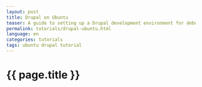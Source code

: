 ```yaml
---
layout: post
title: Drupal on Ubuntu
teaser: A guide to setting up a Drupal development environment for debugging and profiling with NetBeans and Xdebug.
permalink: tutorials/drupal-ubuntu.html
language: en
categories: tutorials
tags: ubuntu drupal tutorial
---
```


# {{ page.title }}

